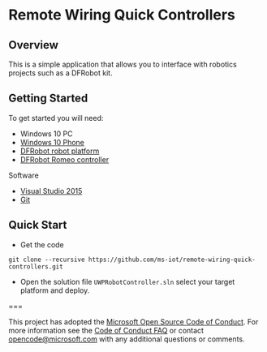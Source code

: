 # Remote Wiring Quick Controllers

## Overview
This is a simple application that allows you to interface with robotics projects such as a DFRobot kit.

## Getting Started
To get started you will need:
- Windows 10 PC
- [Windows 10 Phone](https://www.microsoft.com/en-us/mobile/phone/lumia635)
- [DFRobot robot platform](http://www.dfrobot.com/index.php?route=product/product&product_id=97#.VXvEOehViko)
- [DFRobot Romeo controller](http://www.dfrobot.com/index.php?route=product/product&product_id=1176&search=romeo&description=true#.VXvD7uhViko)

Software
- [Visual Studio 2015](https://www.visualstudio.com/en-us/downloads/visual-studio-2015-downloads-vs.aspx)
- [Git](https://git-scm.com/)


## Quick Start
- Get the code

```
git clone --recursive https://github.com/ms-iot/remote-wiring-quick-controllers.git
```

- Open the solution file `UWPRobotController.sln` select your target platform and deploy.



===

This project has adopted the [Microsoft Open Source Code of Conduct](http://microsoft.github.io/codeofconduct). For more information see the [Code of Conduct FAQ](http://microsoft.github.io/codeofconduct/faq.md) or contact [opencode@microsoft.com](mailto:opencode@microsoft.com) with any additional questions or comments. 
